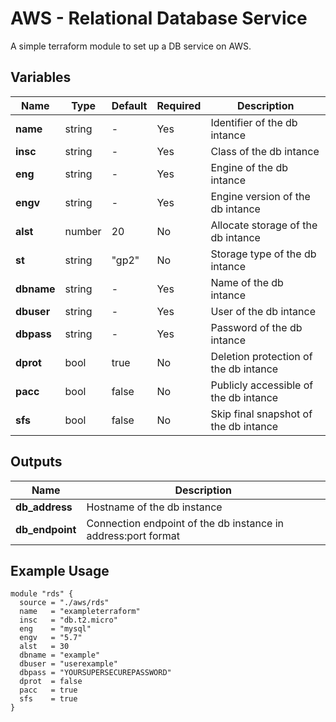 AWS - Relational Database Service
=========

A simple terraform module to set up a DB service on AWS.

Variables
--------------

| Name       | Type      | Default | Required |Description                            |
| -----------| ----------| --------|----------|---------------------------------------|
| **name**   | string    | -       | Yes      | Identifier of the db intance          |
| **insc**   | string    | -       | Yes      | Class of the db intance               |
| **eng**    | string    | -       | Yes      | Engine of the db intance              |
| **engv**   | string    | -       | Yes      | Engine version of the db intance      |
| **alst**   | number    | 20      | No       | Allocate storage of the db intance    |
| **st**     | string    | "gp2"   | No       | Storage type of the db intance        |
| **dbname** | string    | -       | Yes      | Name of the db intance                |
| **dbuser** | string    | -       | Yes      | User of the db intance                |
| **dbpass** | string    | -       | Yes      | Password of the db intance            |
| **dprot**  | bool      | true    | No       | Deletion protection of the db intance |
| **pacc**   | bool      | false   | No       | Publicly accessible of the db intance |
| **sfs**    | bool      | false   | No       | Skip final snapshot of the db intance |

Outputs
--------------

| Name            | Description                                                   |
| ----------------| --------------------------------------------------------------|
| **db_address**  | Hostname of the db instance                                   |
| **db_endpoint** | Connection endpoint of the db instance in address:port format |


Example Usage
----------------

```hcl
module "rds" {
  source = "./aws/rds"
  name   = "exampleterraform"
  insc   = "db.t2.micro"
  eng    = "mysql"
  engv   = "5.7"
  alst   = 30
  dbname = "example"
  dbuser = "userexample"
  dbpass = "YOURSUPERSECUREPASSWORD"
  dprot  = false
  pacc   = true
  sfs    = true
}
```

